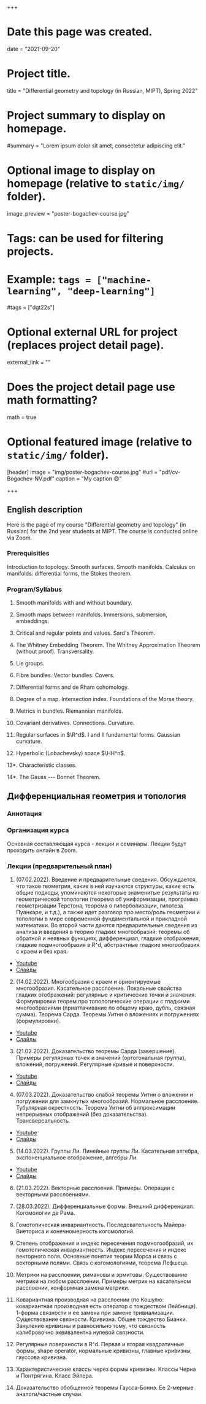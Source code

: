 +++
# Date this page was created.
date = "2021-09-20"

# Project title.
title = "Differential geometry and topology (in Russian, MIPT), Spring 2022"

# Project summary to display on homepage.
#summary = "Lorem ipsum dolor sit amet, consectetur adipiscing elit."

# Optional image to display on homepage (relative to `static/img/` folder).
image_preview = "poster-bogachev-course.jpg"

# Tags: can be used for filtering projects.
# Example: `tags = ["machine-learning", "deep-learning"]`
#tags = ["dgt22s"]

# Optional external URL for project (replaces project detail page).
external_link = ""

# Does the project detail page use math formatting?
math = true

# Optional featured image (relative to `static/img/` folder).
[header]
image = "img/poster-bogachev-course.jpg"
#url = "pdf/cv-Bogachev-NV.pdf"
caption = "My caption :smile:"

+++


## English description

Here is the page of my course "Differential geometry and topology" (in Russian) for the 2nd year students at MIPT. The course is conducted online via Zoom.  

### Prerequisities 
Introduction to topology. Smooth surfaces. Smooth manifolds. Calculus on manifolds: differential forms, the Stokes theorem.

### Program/Syllabus

1. Smooth manifolds with and without boundary.

2. Smooth maps between manifolds. Immersions, submersion, embeddings.

3. Critical and regular points and values. Sard's Theorem.

4. The Whitney Embedding Theorem. The Whitney Approximation Theorem (without proof). Transversality.

5. Lie groups.

6. Fibre bundles. Vector bundles. Covers. 

7. Differential forms and de Rham cohomology. 

8. Degree of a map. Intersection index. Foundations of the Morse theory.

9. Metrics in bundles. Riemannian manifolds.

10. Covariant derivatives. Connections. Curvature.

11. Regular surfaces in $\R^d$. I and II fundamental forms. Gaussian curvature.

12. Hyperbolic (Lobachevsky) space $\HH^n$.

13*. Characteristic classes. 

14*. The Gauss --- Bonnet Theorem.


## Дифференциальная геометрия и топология


### **Аннотация**


### **Организация курса**


Основная составляющая курса - лекции и семинары. Лекции будут проходить онлайн в Zoom.


### **Лекции (предварительный план)**

1. (07.02.2022). Введение и предварительные сведения. Обсуждается, что такое геометрия, какие в ней изучаются структуры, какие есть общие подходы, упоминаются некоторые знаменитые результаты из геометрической топологии (теорема об униформизации, программа геометризации Терстона, теорема о гиперболизации, гипотеза Пуанкаре, и т.д.), а также идет разговор про место/роль геометрии и топологии в мире современной фундаментальной и прикладной математики. Во второй части даются предварительные сведения из анализа и введения в теорию гладких многообразий: теоремы об обратной и неявных функциях, дифференциал, гладкие отображения, гладкие подмногообразия в R^d, абстрактные гладкие многообразия с краем и без края.
  - [Youtube](https://youtu.be/a9bFjcYluaw)
  - [Слайды](DiffGeomTopol-Lecture-1.pdf)


2. (14.02.2022). Многообразия с краем и ориентируемые многообразия. Касательное расслоение. Локальные свойства гладких отображений: регулярные и критические точки и значения. Формулировки теорем про топологические операции с гладкими многообразиями (приаттачивание по общему краю, дубль, связная сумма). Теорема Сарда. Теоремы Уитни о вложениях и погружениях (формулировки).
  - [Youtube](https://youtu.be/BKON5GjoEVE)
  - [Слайды](DiffGeomTopol-Lecture-2.pdf)
  
  
3. (21.02.2022). Доказательство теоремы Сарда (завершение). Примеры регулярных точек и значений (ортогональная группа),  вложений, погружений. Регулярные кривые и поверхности.
  - [Youtube](https://youtu.be/DwTieFDqeVA)
  - [Слайды](DiffGeomTopol-Lecture-3.pdf)
  
4. (07.03.2022). Доказательство слабой теоремы Уитни о вложении и погружении для замкнутых многообразий. Нормальное расслоение. Тубулярная окрестность. Теорема Уитни об аппроксимации непрерывных отображений (без доказательства). Трансверсальность.
  - [Youtube](https://youtu.be/EtU9nt9nRME)
  - [Слайды](DiffGeomTopol-Lecture-4.pdf)

5. (14.03.2022). Группы Ли. Линейные группы Ли. Касательная алгебра, экспоненциальное отображение, алгебры Ли. 
  - [Youtube](https://youtu.be/j6i5phDFqUM)
  - [Слайды](DiffGeomTopol-Lecture-5.pdf)

6. (21.03.2022). Векторные расслоения. Примеры. Операции с векторными расслоениями.

7. (28.03.2022). Дифференциальные формы. Внешний дифференциал. Когомологии де Рама. 

8. Гомотопическая инвариантность. Последовательность Майера-Виеториса и конечномерность когомологий.

9. Степень отображения и индекс пересечения подмногообразий, их гомотопическая инвариантность. Индекс пересечения и индекс векторного поля. Основные понятия теории Морса и связь с векторными полями. Связь с когомологиями, теорема Лефшеца.

10. Метрики на расслоении, римановы и эрмитовы. Существование метрики на любом расслоении. Примеры метрик на касательном расслоении, конформная замена метрики.

11. Ковариантная производная на расслоении (по Кошулю: ковариантная производная есть оператор с тождеством Лейбница). 1-форма связности и ее замена при замене тривиализации. Существование связности. Кривизна. Общее тождество Бианки. Зануление кривизны и равносильно тому, что связность калибровочно эквивалентна нулевой связности.

12. Регулярные поверхности в R^d. Первая и вторая квадратичные формы, shape operator, нормальные кривизны, главные кривизны, гауссова кривизна.

13. Характеристические классы через формы кривизны. Классы Черна и Понтрягина. Класс Эйлера.

14. Доказательство обобщенной теоремы Гаусса-Боннэ. Ее 2-мерные аналоги/частные случаи.
